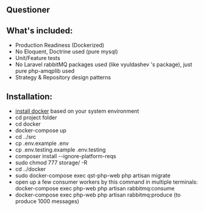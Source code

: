 ## Questioner

## What's included:

- Production Readiness (Dockerized)
- No Eloquent, Doctrine used (pure mysql)
- Unit/Feature tests
- No Laravel rabbitMQ packages used (like vyuldashev 's package), just pure php-amqplib used
- Strategy & Repository design patterns

## Installation:

- [install docker](https://docs.docker.com/get-docker/) based on your system environment
- cd project folder
- cd docker
- docker-compose up
- cd ../src
- cp .env.example .env
- cp .env.testing.example .env.testing
- composer install --ignore-platform-reqs
- sudo chmod 777 storage/ -R
- cd ../docker
- sudo docker-compose exec qst-php-web php artisan migrate
- open up a few consumer workers by this command in multiple terminals: docker-compose exec php-web php artisan
  rabbitmq:consume
- docker-compose exec php-web php artisan rabbitmq:produce (to produce 1000 messages)
